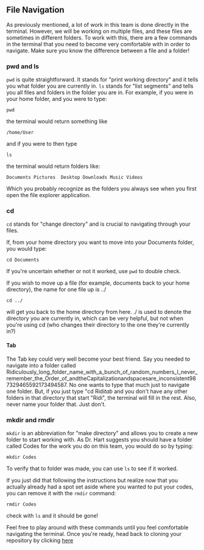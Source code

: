 ## File Navigation

As previously mentioned, a lot of work in this team is done directly in the terminal. However, we will be working on multiple files, and these files are sometimes in different folders. To work with this, there are a few commands in the terminal that you need to become very comfortable with in order to navigate. Make sure you know the difference between a file and a folder!

### pwd and ls

`pwd` is quite straightforward. It stands for "print working directory" and it tells you what folder you are currently in. `ls` stands for "list segments" and tells you all files and folders in the folder you are in. For example, if you were in your home folder, and you were to type:

```
pwd
```

the terminal would return something like

```
/home/User
```

and if you were to then type

```
ls
```

the terminal would return folders like:

```
Documents Pictures  Desktop Downloads Music Videos
```

Which you probably recognize as the folders you always see when you first open the file explorer application.

### cd

`cd` stands for "change directory" and is crucial to navigating through your files.

If, from your home directory you want to move into your Documents folder, you would type:

```
cd Documents
```

If you're uncertain whether or not it worked, use `pwd` to double check. 

If you wish to move up a file (for example, documents back to your home directory), the name for one file up is ../

```
cd ../
```

will get you back to the home directory from here. ./ is used to denote the directory you are currently in, which can be very helpful, but not when you're using cd (who changes their directory to the one they're currently in?)

#### Tab

The Tab key could very well become your best friend. Say you needed to navigate into a folder called Ridiculously_long_folder_name_with_a_bunch_of_random_numbers_I_never_remember_the_Order_of_andtheCapitalizationandspacesare_inconsistent987329465592173494587. No one wants to type that much just to navigate one folder. But, if you just type "cd Ridi*tab* and you don't have any other folders in that directory that start "Ridi", the terminal will fill in the rest. Also, never name your folder that. Just don't.

### mkdir and rmdir

`mkdir` is an abbreviation for "make directory" and allows you to create a new folder to start working with. As Dr. Hart suggests you should have a folder called Codes for the work you do on this team, you would do so by typing:

```
mkdir Codes
```

To verify that to folder was made, you can use `ls` to see if it worked.

If you just did that following the instructions but realize now that you actually already had a spot set aside where you wanted to put your codes, you can remove it with the `rmdir` command:

```
rmdir Codes
```

check with `ls` and it should be gone!
 
Feel free to play around with these commands until you feel comfortable navigating the terminal. Once you're ready, head back to cloning your repository by clicking [here](https://github.com/msg-byu/getting-started/blob/master/instructions/github.md)
